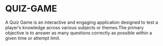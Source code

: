 # QUIZ-GAME
A Quiz Game is an interactive and engaging application designed to test a player’s knowledge across various subjects or themes.The primary objective is to answer as many questions correctly as possible within a given time or attempt limit.

